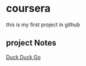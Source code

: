 # coursera
this is my first project in github
## project Notes
[Duck Duck Go](https://duckduckgo.com)
